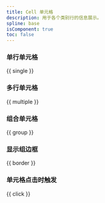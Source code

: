 ```yaml
---
title: Cell 单元格
description: 用于各个类别行的信息展示。
spline: base
isComponent: true
toc: false
---
```


### 单行单元格

{{ single }}

### 多行单元格

{{ multiple }}

### 组合单元格

{{ group }}

### 显示组边框

{{ border }}

### 单元格点击时触发

{{ click }}
